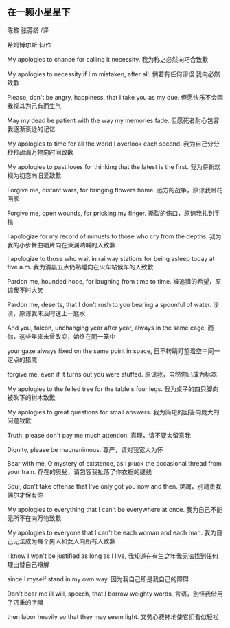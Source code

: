 ## 在一颗小星星下

陈黎 张芬龄 /译

希姆博尔斯卡/作

My apologies to chance for calling it necessity.
我为称之必然向巧合致歉

My apologies to necessity if I'm mistaken, after all.
倘若有任何谬误 我向必然致歉

Please, don't be angry, happiness, that I take you as my due.
但愿快乐不会因我视其为己有而生气

May my dead be patient with the way my memories fade.
但愿死者耐心包容我逐渐衰退的记忆

My apologies to time for all the world I overlook each second.
我为自己分分秒秒疏漏万物向时间致歉

My apologies to past loves for thinking that the latest is the first.
我为将新欢视为初恋向旧爱致歉

Forgive me, distant wars, for bringing flowers home.
远方的战争，原谅我带花回家

Forgive me, open wounds, for pricking my finger.
撕裂的伤口，原谅我扎到手指

I apologize for my record of minuets to those who cry from the depths.
我为我的小步舞曲唱片向在深渊呐喊的人致歉

I apologize to those who wait in railway stations for being asleep today at five a.m.
我为清晨五点仍熟睡向在火车站候车的人致歉

Pardon me, hounded hope, for laughing from time to time.
被追猎的希望，原谅我不时大笑

Pardon me, deserts, that I don't rush to you bearing a spoonful of water. 
沙漠，原谅我未及时送上一匙水

And you, falcon, unchanging year after year, always in the same cage,
而你，这些年来未曾改变，始终在同一笼中

your gaze always fixed on the same point in space,
目不转睛盯望着空中同一定点的猎鹰

forgive me, even if it turns out you were stuffed.
原谅我，虽然你已成为标本

My apologies to the felled tree for the table's four legs.
我为桌子的四只脚向被砍下的树木致歉

My apologies to great questions for small answers.
我为简短的回答向庞大的问题致歉

Truth, please don't pay me much attention.
真理，请不要太留意我

Dignity, please be magnanimous.
尊严，请对我宽大为怀

Bear with me, O mystery of existence, as I pluck the occasional thread from your train.
存在的奥秘，请包容我扯落了你衣裾的缝线

Soul, don't take offense that I've only got you now and then.
灵魂，别谴责我偶尔才保有你

My apologies to everything that I can't be everywhere at once.
我为自己不能无所不在向万物致歉

My apologies to everyone that I can't be each woman and each man.
我为自己无法成为每个男人和女人向所有人致歉

I know I won't be justified as long as I live,
我知道在有生之年我无法找到任何理由替自己辩解

since I myself stand in my own way.
因为我自己即是我自己的障碍

Don't bear me ill will, speech, that I borrow weighty words,
言语，别怪我借用了沉重的字眼

then labor heavily so that they may seem light.
又劳心费神地使它们看似轻松

